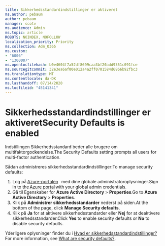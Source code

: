 ```yaml
---
title: Sikkerhedsstandardindstillinger er aktiveret
ms.author: pebaum
author: pebaum
manager: scotv
ms.audience: Admin
ms.topic: article
ROBOTS: NOINDEX, NOFOLLOW
localization_priority: Priority
ms.collection: Adm_O365
ms.custom:
- "6006"
- "1300007"
ms.openlocfilehash: b0e4604f7a52df8699caa3bf20add9551c091fce
ms.sourcegitcommit: 32e3ea6af00e012a4a2ff0701584d6866b92fbc3
ms.translationtype: MT
ms.contentlocale: da-DK
ms.lasthandoff: 07/14/2020
ms.locfileid: "45141341"
---
```

# <a name="security-defaults-is-enabled"></a><span data-ttu-id="4a131-102">Sikkerhedsstandardindstillinger er aktiveret</span><span class="sxs-lookup"><span data-stu-id="4a131-102">Security Defaults is enabled</span></span>

<span data-ttu-id="4a131-103">Indstillingen Sikkerhedsstandard beder alle brugere om multifaktorgodkendelse.</span><span class="sxs-lookup"><span data-stu-id="4a131-103">The Security Defaults setting prompts all users for multi-factor authentication.</span></span>

<span data-ttu-id="4a131-104">Sådan administreres sikkerhedsstandardindstillinger:</span><span class="sxs-lookup"><span data-stu-id="4a131-104">To manage security defaults:</span></span>

1. <span data-ttu-id="4a131-105">Log på [Azure-portalen](https://ms.portal.azure.com/)   med dine globale administratoroplysninger.</span><span class="sxs-lookup"><span data-stu-id="4a131-105">Sign in to the [Azure portal](https://ms.portal.azure.com/) with your global admin credentials.</span></span>
2. <span data-ttu-id="4a131-106">Gå til Egenskaber for **Azure Active Directory**  >  **Properties**.</span><span class="sxs-lookup"><span data-stu-id="4a131-106">Go to **Azure Active Directory** > **Properties**.</span></span>
3. <span data-ttu-id="4a131-107">Klik på **Administrer sikkerhedsstandarder** nederst på siden.</span><span class="sxs-lookup"><span data-stu-id="4a131-107">At the bottom of the page, click **Manage Security defaults**.</span></span>
4. <span data-ttu-id="4a131-108">Klik på **Ja** for at aktivere sikkerhedsstandarder eller **Nej** for at deaktivere sikkerhedsstandarder.</span><span class="sxs-lookup"><span data-stu-id="4a131-108">Click **Yes** to enable security defaults or **No** to disable security defaults.</span></span>

<span data-ttu-id="4a131-109">Yderligere oplysninger finder du i [Hvad er sikkerhedsstandardindstillinger?](https://docs.microsoft.com/azure/active-directory/fundamentals/concept-fundamentals-security-defaults)</span><span class="sxs-lookup"><span data-stu-id="4a131-109">For more information, see [What are security defaults?](https://docs.microsoft.com/azure/active-directory/fundamentals/concept-fundamentals-security-defaults).</span></span>
